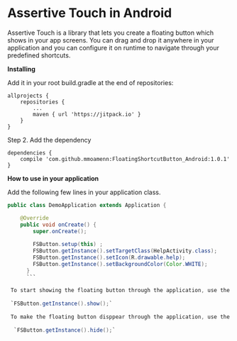 # Assertive Touch in Android

Assertive Touch is a library that lets you create a floating button which shows in your app screens. You can drag and drop it anywhere in your application and you can configure it on runtime to navigate through your predefined shortcuts. 

**Installing**
 
 Add it in your root build.gradle at the end of repositories:
 
 	allprojects {
 		repositories {
 			...
 			maven { url 'https://jitpack.io' }
 		}
 	}
 	
 Step 2. Add the dependency
 
 	dependencies {
 		compile 'com.github.mmoamenn:FloatingShortcutButton_Android:1.0.1'
 	}

**How to use in your application**

Add the following few lines in your application class.
```java
public class DemoApplication extends Application {

    @Override
    public void onCreate() {
        super.onCreate();
        
        FSButton.setup(this) ;
        FSButton.getInstance().setTargetClass(HelpActivity.class);
        FSButton.getInstance().setIcon(R.drawable.help);
        FSButton.getInstance().setBackgroundColor(Color.WHITE);
      }
      ```
 
 To start showing the floating button through the application, use the following line.
 
 `FSButton.getInstance().show();`
 
 To make the floating button disppear through the application, use the following line.
 
  `FSButton.getInstance().hide();`

